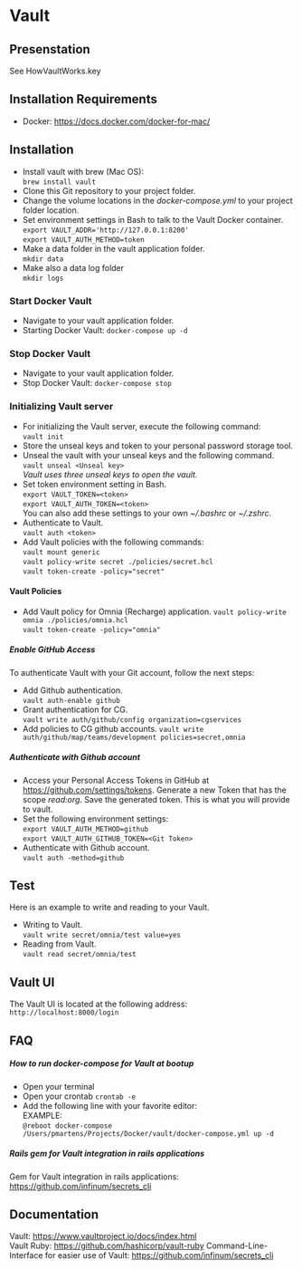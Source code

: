 # Vault

## Presenstation
See HowVaultWorks.key
## Installation Requirements
- Docker: https://docs.docker.com/docker-for-mac/
## Installation
- Install vault with brew (Mac OS):<br>
`brew install vault`
- Clone this Git repository to your project folder.
- Change the volume locations in the _docker-compose.yml_ to your project folder location.
- Set environment settings in Bash to talk to the Vault Docker container.<br>
`export VAULT_ADDR='http://127.0.0.1:8200'`<br>
`export VAULT_AUTH_METHOD=token`<br>
- Make a data folder in the vault application folder.<br>
`mkdir data`
- Make also a data log folder<br>
`mkdir logs`

### Start Docker Vault
- Navigate to your vault application folder.
- Starting Docker Vault:
`docker-compose up -d`

### Stop Docker Vault
- Navigate to your vault application folder.
- Stop Docker Vault:
`docker-compose stop`

### Initializing Vault server
- For initializing the Vault server, execute the following command:<br>
`vault init`
- Store the unseal keys and token to your personal password storage tool.
- Unseal the vault with your unseal keys and the following command.<br>
`vault unseal <Unseal key>`<br>
 _Vault uses three unseal keys to open the vault._
- Set token environment setting in Bash.<br> 
`export VAULT_TOKEN=<token>`<br>
`export VAULT_AUTH_TOKEN=<token>`<br>
You can also add these settings to your own _~/.bashrc_ or _~/.zshrc_.
- Authenticate to Vault.<br>
`vault auth <token>`
- Add Vault policies with the following commands:<br>
`vault mount generic`<br>
`vault policy-write secret ./policies/secret.hcl`<br>
`vault token-create -policy="secret"`<br>

#### Vault Policies
- Add Vault policy for Omnia (Recharge) application.
`vault policy-write omnia ./policies/omnia.hcl`<br>
`vault token-create -policy="omnia"`<br>

##### Enable GitHub Access
To authenticate Vault with your Git account, follow the next steps:
- Add Github authentication.<br>
`vault auth-enable github`
- Grant authentication for CG.<br>
`vault write auth/github/config organization=cgservices`
- Add policies to CG github accounts.
`vault write auth/github/map/teams/development policies=secret,omnia`

##### Authenticate with Github account
- Access your Personal Access Tokens in GitHub at https://github.com/settings/tokens. Generate a new Token that has the scope _read:org_. Save the generated token. This is what you will provide to vault.
- Set the following environment settings:<br>
`export VAULT_AUTH_METHOD=github`<br>
`export VAULT_AUTH_GITHUB_TOKEN=<Git Token>`
- Authenticate with Github account.<br>
`vault auth -method=github`

## Test
Here is an example to write and reading to your Vault.
- Writing to Vault.<br>
`vault write secret/omnia/test value=yes`
- Reading from Vault.<br>
`vault read secret/omnia/test`

## Vault UI
The Vault UI is located at the following address:<br>
`http://localhost:8000/login`


## FAQ

##### How to run docker-compose for Vault at bootup
- Open your terminal
- Open your crontab
`crontab -e`
- Add the following line with your favorite editor:<br>
EXAMPLE:<br>
`@reboot docker-compose /Users/pmartens/Projects/Docker/vault/docker-compose.yml up -d`

##### Rails gem for Vault integration in rails applications
 Gem for Vault integration in rails applications:
 https://github.com/infinum/secrets_cli

## Documentation

Vault: https://www.vaultproject.io/docs/index.html<br>
Vault Ruby: https://github.com/hashicorp/vault-ruby
Command-Line-Interface for easier use of Vault: https://github.com/infinum/secrets_cli
